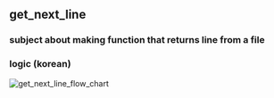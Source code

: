 ## get_next_line
### subject about making function that returns line from a file

### logic (korean)
![get_next_line_flow_chart](https://user-images.githubusercontent.com/43575986/112243943-d1075f80-8c91-11eb-8448-1a068dd6dd6d.png)
